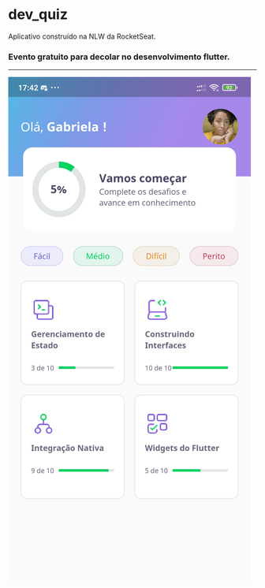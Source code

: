 # dev_quiz
 Aplicativo construído na NLW da RocketSeat.
 
 ### Evento gratuito para decolar no desenvolvimento flutter.
 ***
 
 ![ImageAppp](https://github.com/CledilsonWisp/dev_quiz/blob/main/imageapp.jpg)
 

